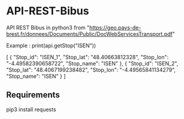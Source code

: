 # API-REST-Bibus
API REST Bibus in python3 from "https://geo.pays-de-brest.fr/donnees/Documents/Public/DocWebServicesTransport.pdf"

Example :
print(api.getStop("ISEN"))

[
    {
        "Stop_id": "ISEN_1",
        "Stop_lat": "48.40663812328",
        "Stop_lon": "-4.49582390658722",
        "Stop_name": "ISEN"
    },
    {
        "Stop_id": "ISEN_2",
        "Stop_lat": "48.4067199238482",
        "Stop_lon": "-4.49565841134279",
        "Stop_name": "ISEN"
    }
]

## Requirements
pip3 install requests
